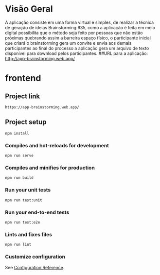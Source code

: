 # Visão Geral

A aplicação consiste em uma forma virtual e simples, de realizar a técnica de geração de ideias Brainstorming 635, como a aplicação é feita em meio digital possibilita que o método seja feito por pessoas que não estão próximas quebrando assim a barreira espaço físico, o participante inicial que criará o brainstorming gera um convite e envia aos demais participantes ao final do processo a aplicação gera um arquivo de texto disponível para download pelos participantes. ##URL para a aplicação: http://app-brainstorming.web.app/

# frontend

## Project link
```
https://app-brainstorming.web.app/
```

## Project setup
```
npm install
```

### Compiles and hot-reloads for development
```
npm run serve
```

### Compiles and minifies for production
```
npm run build
```

### Run your unit tests
```
npm run test:unit
```

### Run your end-to-end tests
```
npm run test:e2e
```

### Lints and fixes files
```
npm run lint
```

### Customize configuration
See [Configuration Reference](https://cli.vuejs.org/config/).
